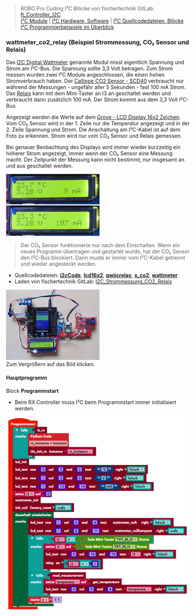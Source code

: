 
> ROBO Pro Coding I²C Blöcke von fischertechnik GitLab: [ft_Controller_I2C](https://git.fischertechnik-cloud.com/i2c/ft_Controller_I2C)\
> [I²C Module](https://elssner.github.io/ft-Controller-I2C/#tabelle-1) |
[I²C Hardware, Software](https://elssner.github.io/ft-Controller-I2C/#ic) |
[I²C Quellcodedateien, Blöcke](https://elssner.github.io/ft-Controller-I2C/#beschreibung-der-quellcodedateien-alphabetisch-geordnet)\
[I²C Programmierbeispiele im Überblick](../examples)


### wattmeter_co2_relay (Beispiel Strommessung, CO₂ Sensor und Relais)

Das [I2C Digital Wattmeter](https://www.dfrobot.com/product-1827.html) genannte Modul misst eigentlich Spannung und Strom am I²C-Bus. Die Spannung sollte 3,3 Volt betragen. Zum Strom messen wurden zwei I²C Module angeschlossen, die einen hohen Stromverbrauch haben.
Der [Calliope CO2 Sensor - SCD40](https://calliope.cc/calliope-mini/erweiterungen/calliope-co2-sensor) verbraucht nur während der Messungen - ungefähr aller 5 Sekunden - fast 100 mA Strom. 
Das [Relais](https://www.sparkfun.com/products/15093) kann mit dem Mini-Taster an I3 an geschaltet werden und verbraucht dann zusätzlich 100 mA. Der Strom kommt aus dem 3,3 Volt I²C-Bus.

Angezeigt werden die Werte auf dem [Grove - LCD Display 16x2 Zeichen](https://wiki.seeedstudio.com/Grove-16x2_LCD_Series). Vom CO₂ Sensor wird in der 1. Zeile nur die Temperatur angezeigt und in der 2. Zeile Spannung und Strom. 
Die Anschaltung am I²C-Kabel ist auf dem Foto zu erkennen. Strom wird nur vom CO₂ Sensor und Relais gemessen.

Bei genauer Beobachtung des Displays wird immer wieder kurzzeitig ein höherer Strom angezeigt, immer wenn der CO₂ Sensor eine Messung macht. Der Zeitpunkt der Messung kann nicht bestimmt, nur insgesamt an und aus geschaltet werden.

![](DSC00471_256.jpg) ![](DSC00473_256.jpg)

> Der CO₂ Sensor funktionierte nur nach dem Einschalten. Wenn ein neues Programm übertragen und gestartet wurde, hat der CO₂ Sensor den I²C-Bus blockiert. Dann muste er immer vom I²C-Kabel getrennt und wieder angesteckt werden.

* Quellcodedateien: **[i2cCode](../#i2ccodepy)**, **[lcd16x2](../#lcd16x2py)**, **[qwiicrelay](../#qwiicrelaypy)**, **[s_co2](../#s_co2py)**, **[wattmeter](../#wattmeterpy)**
* Laden von fischertechnik GitLab: [I2C_Strommessung_CO2_Relais](https://git.fischertechnik-cloud.com/i2c/I2C_Strommessung_CO2_Relais)

[![](DSC00481_256.JPG)](DSC00481.JPG)\
Zum Vergrößern auf das Bild klicken.

#### Hauptprogramm

Block **Programmstart**

* Beim RX Controller muss I²C beim Programmstart immer initialisiert werden.

![](wattmeter_co2_relay.png)
